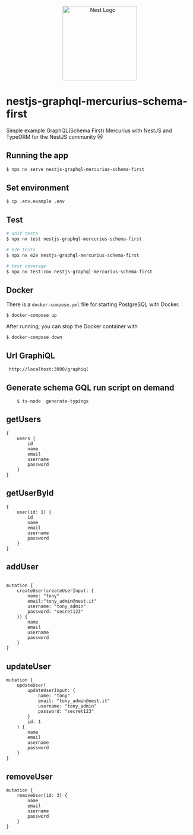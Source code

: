 <p align="center">
  <a href="http://nestjs.com/" target="blank"><img src="https://nestjs.com/img/logo-small.svg" width="200" alt="Nest Logo" /></a>
</p>

# nestjs-graphql-mercurius-schema-first

Simple example GraphQL(Schema First) Mercurius with NestJS and TypeORM for the NestJS community 😻

## Running the app

```bash
$ npx nx serve nestjs-graphql-mercurius-schema-first
```

## Set environment

```
$ cp .env.example .env
```

## Test

```bash
# unit tests
$ npx nx test nestjs-graphql-mercurius-schema-first

# e2e tests
$ npx nx e2e nestjs-graphql-mercurius-schema-first

# test coverage
$ npx nx test:cov nestjs-graphql-mercurius-schema-first
```

## Docker

There is a `docker-compose.yml` file for starting PostgreSQL with Docker.

`$ docker-compose up`

After running, you can stop the Docker container with

`$ docker-compose down`

## Url GraphiQL

```
 http://localhost:3000/graphiql
```

## Generate schema GQL run script on demand

```
    $ ts-node  generate-typings
```

## getUsers

```
{
    users {
        id
        name
        email
        username
        password
    }
}

```

## getUserById

```
{
    user(id: 1) {
        id
        name
        email
        username
        password
    }
}

```

## addUser

```

mutation {
    createUser(createUserInput: {
        name: "tony"
        email:"tony_admin@nest.it"
        username: "tony_admin"
        password: "secret123"
    }) {
        name
        email
        username
        password
    }
}

```

## updateUser

```
mutation {
    updateUser(
        updateUserInput: {
            name: "tony"
            email: "tony_admin@nest.it"
            username: "tony_admin"
            password: "secret123"
        }
        id: 1
    ) {
        name
        email
        username
        password
    }
}
```

## removeUser

```
mutation {
    removeUser(id: 3) {
        name
        email
        username
        password
    }
}
```